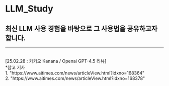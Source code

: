 # LLM_Study
## 최신 LLM 사용 경험을 바탕으로 그 사용법을 공유하고자 합니다.
---
<br>
[25.02.28 : 카카오 Kanana / Openai GPT-4.5 리뷰]
<br>
*참고 기사<br>
1. "https://www.aitimes.com/news/articleView.html?idxno=168364"<br>
2. "https://www.aitimes.com/news/articleView.html?idxno=168378"
